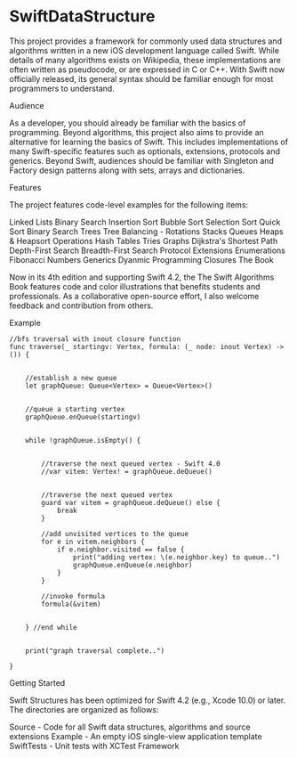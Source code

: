 # SwiftDataStructure

This project provides a framework for commonly used data structures and algorithms written in a new iOS development language called Swift. While details of many algorithms exists on Wikipedia, these implementations are often written as pseudocode, or are expressed in C or C++. With Swift now officially released, its general syntax should be familiar enough for most programmers to understand.

Audience

As a developer, you should already be familiar with the basics of programming. Beyond algorithms, this project also aims to provide an alternative for learning the basics of Swift. This includes implementations of many Swift-specific features such as optionals, extensions, protocols and generics. Beyond Swift, audiences should be familiar with Singleton and Factory design patterns along with sets, arrays and dictionaries.

Features

The project features code-level examples for the following items:

Linked Lists
Binary Search
Insertion Sort
Bubble Sort
Selection Sort
Quick Sort
Binary Search Trees
Tree Balancing - Rotations
Stacks
Queues
Heaps & Heapsort Operations
Hash Tables
Tries
Graphs
Dijkstra's Shortest Path
Depth-First Search
Breadth-First Search
Protocol Extensions
Enumerations
Fibonacci Numbers
Generics
Dyanmic Programming
Closures
The Book

Now in its 4th edition and supporting Swift 4.2, the The Swift Algorithms Book features code and color illustrations that benefits students and professionals. As a collaborative open-source effort, I also welcome feedback and contribution from others.

Example

    //bfs traversal with inout closure function
    func traverse(_ startingv: Vertex, formula: (_ node: inout Vertex) -> ()) {

        
        //establish a new queue
        let graphQueue: Queue<Vertex> = Queue<Vertex>()
        
        
        //queue a starting vertex
        graphQueue.enQueue(startingv)
        
        
        while !graphQueue.isEmpty() {
            
            
            //traverse the next queued vertex - Swift 4.0
            //var vitem: Vertex! = graphQueue.deQueue()
            
            
            //traverse the next queued vertex
            guard var vitem = graphQueue.deQueue() else {
                break
            }
            
            //add unvisited vertices to the queue
            for e in vitem.neighbors {
                if e.neighbor.visited == false {
                    print("adding vertex: \(e.neighbor.key) to queue..")
                    graphQueue.enQueue(e.neighbor)
                }
            }
            
            //invoke formula
            formula(&vitem)

            
        } //end while
        
        
        print("graph traversal complete..")
                
    }
Getting Started

Swift Structures has been optimized for Swift 4.2 (e.g., Xcode 10.0) or later. The directories are organized as follows:

Source - Code for all Swift data structures, algorithms and source extensions
Example - An empty iOS single-view application template
SwiftTests - Unit tests with XCTest Framework
